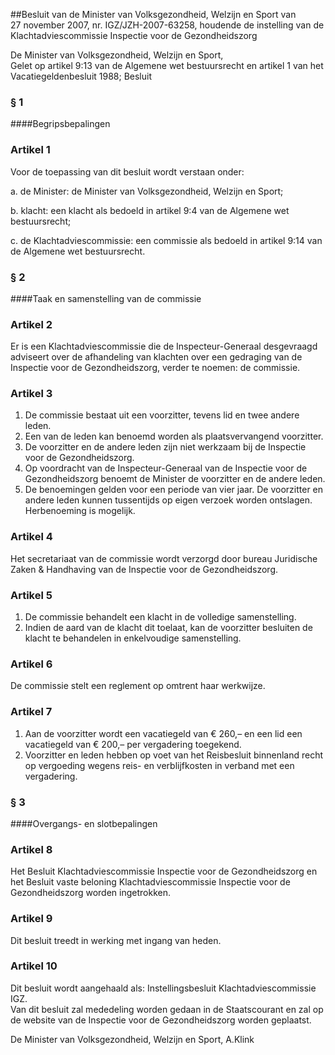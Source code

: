 <meta http-equiv='Content-Type' content='text/html; charset=utf-8' />

##Besluit van de Minister van Volksgezondheid, Welzijn en Sport van 27 november 2007, nr. IGZ/JZH-2007-63258, houdende de instelling van de Klachtadviescommissie Inspectie voor de Gezondheidszorg

De Minister van Volksgezondheid, Welzijn en Sport,  
Gelet op artikel 9:13 van de Algemene wet bestuursrecht en artikel 1 van het Vacatiegeldenbesluit 1988;
Besluit     
### §  1  

####Begripsbepalingen

### Artikel  1  

Voor de toepassing van dit besluit wordt verstaan onder: 

a. de Minister: de Minister van Volksgezondheid, Welzijn en Sport;  

b. klacht: een klacht als bedoeld in artikel 9:4 van de Algemene wet bestuursrecht;  

c. de Klachtadviescommissie: een commissie als bedoeld in artikel 9:14 van de Algemene wet bestuursrecht.    

### §  2  

####Taak en samenstelling van de commissie

### Artikel  2  

Er is een Klachtadviescommissie die de Inspecteur-Generaal desgevraagd adviseert over de afhandeling van klachten over een gedraging van de Inspectie voor de Gezondheidszorg, verder te noemen: de commissie.  

### Artikel  3  

1.  De commissie bestaat uit een voorzitter, tevens lid en twee andere leden.   
2.  Een van de leden kan benoemd worden als plaatsvervangend voorzitter.   
3.  De voorzitter en de andere leden zijn niet werkzaam bij de Inspectie voor de Gezondheidszorg.   
4.  Op voordracht van de Inspecteur-Generaal van de Inspectie voor de Gezondheidszorg benoemt de Minister de voorzitter en de andere leden.   
5.  De benoemingen gelden voor een periode van vier jaar. De voorzitter en andere leden kunnen tussentijds op eigen verzoek worden ontslagen. Herbenoeming is mogelijk.   

### Artikel  4  

Het secretariaat van de commissie wordt verzorgd door bureau Juridische Zaken & Handhaving van de Inspectie voor de Gezondheidszorg.  

### Artikel  5  

1.  De commissie behandelt een klacht in de volledige samenstelling.   
2.  Indien de aard van de klacht dit toelaat, kan de voorzitter besluiten de klacht te behandelen in enkelvoudige samenstelling.   

### Artikel  6  

De commissie stelt een reglement op omtrent haar werkwijze.  

### Artikel  7  

1.  Aan de voorzitter wordt een vacatiegeld van € 260,– en een lid een vacatiegeld van € 200,– per vergadering toegekend.   
2.  Voorzitter en leden hebben op voet van het Reisbesluit binnenland recht op vergoeding wegens reis- en verblijfkosten in verband met een vergadering.   

### §  3  

####Overgangs- en slotbepalingen

### Artikel  8  

Het Besluit Klachtadviescommissie Inspectie voor de Gezondheidszorg en het Besluit vaste beloning Klachtadviescommissie Inspectie voor de Gezondheidszorg worden ingetrokken.  

### Artikel  9  

Dit besluit treedt in werking met ingang van heden.  

### Artikel  10  

Dit besluit wordt aangehaald als: Instellingsbesluit Klachtadviescommissie IGZ.  
Van dit besluit zal mededeling worden gedaan in de Staatscourant en zal op de website van de Inspectie voor de Gezondheidszorg worden geplaatst.  

De 
Minister van Volksgezondheid, Welzijn en Sport, 
A.Klink   
